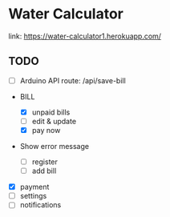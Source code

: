 # Water Calculator

link: https://water-calculator1.herokuapp.com/

## TODO

-   [ ] Arduino API route: /api/save-bill

-   BILL

    -   [x] unpaid bills
    -   [ ] edit & update
    -   [x] pay now

-   Show error message

    -   [ ] register
    -   [ ] add bill

-   [x] payment
-   [ ] settings
-   [ ] notifications
